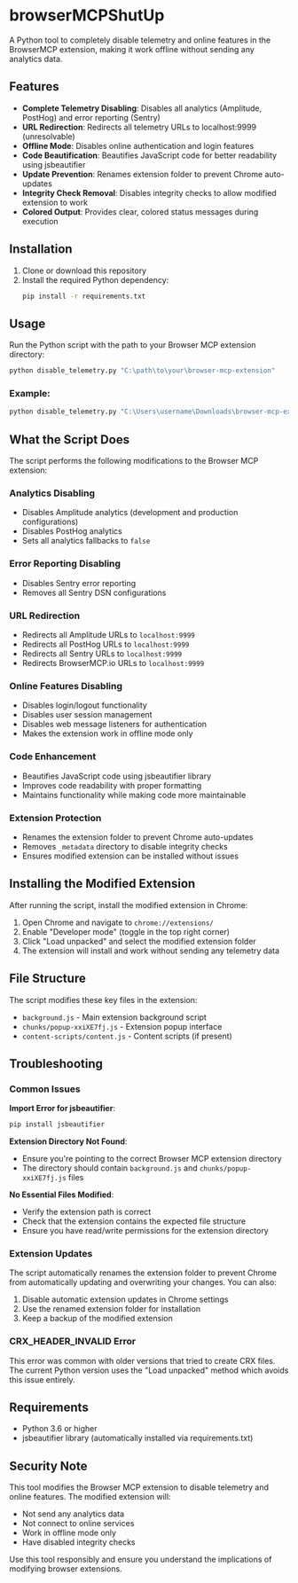 # browserMCPShutUp

A Python tool to completely disable telemetry and online features in the BrowserMCP extension, making it work offline without sending any analytics data.

## Features

- **Complete Telemetry Disabling**: Disables all analytics (Amplitude, PostHog) and error reporting (Sentry)
- **URL Redirection**: Redirects all telemetry URLs to localhost:9999 (unresolvable)
- **Offline Mode**: Disables online authentication and login features
- **Code Beautification**: Beautifies JavaScript code for better readability using jsbeautifier
- **Update Prevention**: Renames extension folder to prevent Chrome auto-updates
- **Integrity Check Removal**: Disables integrity checks to allow modified extension to work
- **Colored Output**: Provides clear, colored status messages during execution

## Installation

1. Clone or download this repository
2. Install the required Python dependency:
   ```bash
   pip install -r requirements.txt
   ```

## Usage

Run the Python script with the path to your Browser MCP extension directory:

```bash
python disable_telemetry.py "C:\path\to\your\browser-mcp-extension"
```

### Example:
```bash
python disable_telemetry.py "C:\Users\username\Downloads\browser-mcp-extension"
```

## What the Script Does

The script performs the following modifications to the Browser MCP extension:

### Analytics Disabling
- Disables Amplitude analytics (development and production configurations)
- Disables PostHog analytics
- Sets all analytics fallbacks to `false`

### Error Reporting Disabling
- Disables Sentry error reporting
- Removes all Sentry DSN configurations

### URL Redirection
- Redirects all Amplitude URLs to `localhost:9999`
- Redirects all PostHog URLs to `localhost:9999`
- Redirects all Sentry URLs to `localhost:9999`
- Redirects BrowserMCP.io URLs to `localhost:9999`

### Online Features Disabling
- Disables login/logout functionality
- Disables user session management
- Disables web message listeners for authentication
- Makes the extension work in offline mode only

### Code Enhancement
- Beautifies JavaScript code using jsbeautifier library
- Improves code readability with proper formatting
- Maintains functionality while making code more maintainable

### Extension Protection
- Renames the extension folder to prevent Chrome auto-updates
- Removes `_metadata` directory to disable integrity checks
- Ensures modified extension can be installed without issues

## Installing the Modified Extension

After running the script, install the modified extension in Chrome:

1. Open Chrome and navigate to `chrome://extensions/`
2. Enable "Developer mode" (toggle in the top right corner)
3. Click "Load unpacked" and select the modified extension folder
4. The extension will install and work without sending any telemetry data

## File Structure

The script modifies these key files in the extension:
- `background.js` - Main extension background script
- `chunks/popup-xxiXE7fj.js` - Extension popup interface
- `content-scripts/content.js` - Content scripts (if present)

## Troubleshooting

### Common Issues

**Import Error for jsbeautifier**:
```bash
pip install jsbeautifier
```

**Extension Directory Not Found**:
- Ensure you're pointing to the correct Browser MCP extension directory
- The directory should contain `background.js` and `chunks/popup-xxiXE7fj.js` files

**No Essential Files Modified**:
- Verify the extension path is correct
- Check that the extension contains the expected file structure
- Ensure you have read/write permissions for the extension directory

### Extension Updates

The script automatically renames the extension folder to prevent Chrome from automatically updating and overwriting your changes. You can also:

1. Disable automatic extension updates in Chrome settings
2. Use the renamed extension folder for installation
3. Keep a backup of the modified extension

### CRX_HEADER_INVALID Error

This error was common with older versions that tried to create CRX files. The current Python version uses the "Load unpacked" method which avoids this issue entirely.

## Requirements

- Python 3.6 or higher
- jsbeautifier library (automatically installed via requirements.txt)

## Security Note

This tool modifies the Browser MCP extension to disable telemetry and online features. The modified extension will:
- Not send any analytics data
- Not connect to online services
- Work in offline mode only
- Have disabled integrity checks

Use this tool responsibly and ensure you understand the implications of modifying browser extensions.
